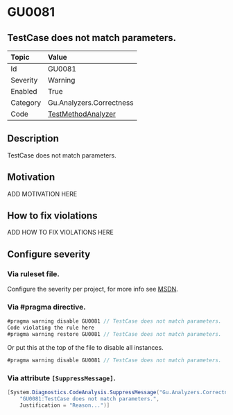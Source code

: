 # GU0081
## TestCase does not match parameters.

 Topic    | Value
| :--      | :--
| Id       | GU0081
| Severity | Warning
| Enabled  | True
| Category | Gu.Analyzers.Correctness
| Code     | [TestMethodAnalyzer]([TestMethodAnalyzer](https://github.com/DotNetAnalyzers/Gu.Analyzers/blob/master/Gu.Analyzers/Analyzers/TestMethodAnalyzer.cs))

## Description

TestCase does not match parameters.

## Motivation

ADD MOTIVATION HERE

## How to fix violations

ADD HOW TO FIX VIOLATIONS HERE

<!-- start generated config severity -->
## Configure severity

### Via ruleset file.

Configure the severity per project, for more info see [MSDN](https://msdn.microsoft.com/en-us/library/dd264949.aspx).

### Via #pragma directive.
```C#
#pragma warning disable GU0081 // TestCase does not match parameters.
Code violating the rule here
#pragma warning restore GU0081 // TestCase does not match parameters.
```

Or put this at the top of the file to disable all instances.
```C#
#pragma warning disable GU0081 // TestCase does not match parameters.
```

### Via attribute `[SuppressMessage]`.

```C#
[System.Diagnostics.CodeAnalysis.SuppressMessage("Gu.Analyzers.Correctness", 
    "GU0081:TestCase does not match parameters.", 
    Justification = "Reason...")]
```
<!-- end generated config severity -->